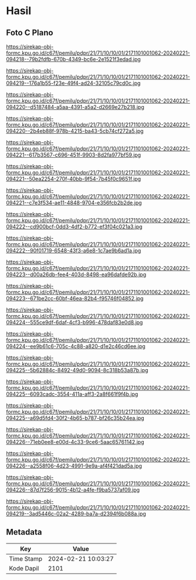 # Hasil

## Foto C Plano

https://sirekap-obj-formc.kpu.go.id/c67f/pemilu/pdpr/21/71/10/10/01/2171101001062-20240221-094218--79b2fdfb-670b-4349-bc6e-2e1521f3edad.jpg

https://sirekap-obj-formc.kpu.go.id/c67f/pemilu/pdpr/21/71/10/10/01/2171101001062-20240221-094219--176a1b55-f23e-49f4-ad24-32105c79cd0c.jpg

https://sirekap-obj-formc.kpu.go.id/c67f/pemilu/pdpr/21/71/10/10/01/2171101001062-20240221-094220--d5187484-a5aa-4391-a5a2-d2669e27b218.jpg

https://sirekap-obj-formc.kpu.go.id/c67f/pemilu/pdpr/21/71/10/10/01/2171101001062-20240221-094220--2b4eb88f-978b-4215-ba43-5cb74cf272a5.jpg

https://sirekap-obj-formc.kpu.go.id/c67f/pemilu/pdpr/21/71/10/10/01/2171101001062-20240221-094221--617b3567-c696-451f-9903-8d2fa977bf59.jpg

https://sirekap-obj-formc.kpu.go.id/c67f/pemilu/pdpr/21/71/10/10/01/2171101001062-20240221-094221--50ea2254-270f-40bb-9f54-7b45f0c9651f.jpg

https://sirekap-obj-formc.kpu.go.id/c67f/pemilu/pdpr/21/71/10/10/01/2171101001062-20240221-094221--c7e3f534-ae11-4848-9704-e356fcb2b2de.jpg

https://sirekap-obj-formc.kpu.go.id/c67f/pemilu/pdpr/21/71/10/10/01/2171101001062-20240221-094222--cd900bcf-0dd3-4df2-b772-ef3f04c021a3.jpg

https://sirekap-obj-formc.kpu.go.id/c67f/pemilu/pdpr/21/71/10/10/01/2171101001062-20240221-094222--90f01719-6548-43f3-a6e8-1c7ae9b6ad1a.jpg

https://sirekap-obj-formc.kpu.go.id/c67f/pemilu/pdpr/21/71/10/10/01/2171101001062-20240221-094223--d00a26db-fee4-403d-8498-ea96dafde92b.jpg

https://sirekap-obj-formc.kpu.go.id/c67f/pemilu/pdpr/21/71/10/10/01/2171101001062-20240221-094223--671be2cc-60bf-46ea-82b4-f95746f04852.jpg

https://sirekap-obj-formc.kpu.go.id/c67f/pemilu/pdpr/21/71/10/10/01/2171101001062-20240221-094224--555ce9df-6daf-4cf3-b996-478daf83e0d8.jpg

https://sirekap-obj-formc.kpu.go.id/c67f/pemilu/pdpr/21/71/10/10/01/2171101001062-20240221-094224--ee9b61c6-705c-4c88-a820-d1e2c46cd6ee.jpg

https://sirekap-obj-formc.kpu.go.id/c67f/pemilu/pdpr/21/71/10/10/01/2171101001062-20240221-094225--5b62884c-8492-49d0-9094-8c318b53a87b.jpg

https://sirekap-obj-formc.kpu.go.id/c67f/pemilu/pdpr/21/71/10/10/01/2171101001062-20240221-094225--6093cadc-3554-411a-aff3-2a8f661f9f4b.jpg

https://sirekap-obj-formc.kpu.go.id/c67f/pemilu/pdpr/21/71/10/10/01/2171101001062-20240221-094225--a69d5fd4-30f2-4b65-b787-bf26c35b24ea.jpg

https://sirekap-obj-formc.kpu.go.id/c67f/pemilu/pdpr/21/71/10/10/01/2171101001062-20240221-094226--71eb0ee8-e00d-4c33-9ce6-5aac65761142.jpg

https://sirekap-obj-formc.kpu.go.id/c67f/pemilu/pdpr/21/71/10/10/01/2171101001062-20240221-094226--a2558f06-4d23-4991-9e9a-af4f421dad5a.jpg

https://sirekap-obj-formc.kpu.go.id/c67f/pemilu/pdpr/21/71/10/10/01/2171101001062-20240221-094226--87d7f256-9015-4b12-a4fe-f9ba5737af09.jpg

https://sirekap-obj-formc.kpu.go.id/c67f/pemilu/pdpr/21/71/10/10/01/2171101001062-20240221-094219--3ad5446c-02a2-4289-ba7a-d2394f6b088a.jpg


## Metadata

| Key        | Value               |
| ---------- | ------------------- |
| Time Stamp | 2024-02-21 10:03:27 |
| Kode Dapil | 2101                |




